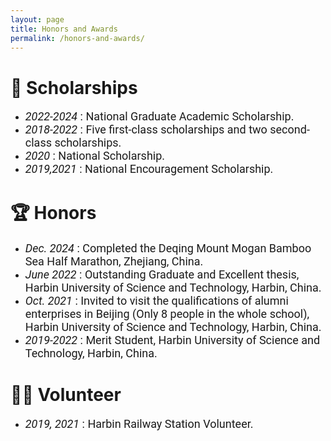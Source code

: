 ```yaml
---
layout: page
title: Honors and Awards
permalink: /honors-and-awards/
---
```


# 🏅 Scholarships
- <span style="font-family: Roboto;font-size: 18px;">*2022-2024* : National Graduate Academic Scholarship.</span>
- <span style="font-family: Roboto;font-size: 18px;">*2018-2022* : Five first-class scholarships and two second-class scholarships.</span>
- <span style="font-family: Roboto;font-size: 18px;">*2020* : National Scholarship.</span>
- <span style="font-family: Roboto;font-size: 18px;">*2019,2021* : National Encouragement Scholarship.</span>


# 🏆 Honors
- <span style="font-family: Roboto;font-size: 18px;">*Dec. 2024* : Completed the Deqing Mount Mogan Bamboo Sea Half Marathon, Zhejiang, China.</span>
- <span style="font-family: Roboto;font-size: 18px;">*June 2022* : Outstanding Graduate and Excellent thesis, Harbin University of Science and Technology, Harbin, China.</span>
- <span style="font-family: Roboto;font-size: 18px;">*Oct. 2021* : Invited to visit the qualifications of alumni enterprises in Beijing (Only 8 people in the whole school), Harbin University of Science and Technology, Harbin, China.</span>
- <span style="font-family: Roboto;font-size: 18px;">*2019-2022* : Merit Student, Harbin University of Science and Technology, Harbin, China.</span>

# 🦸‍♂️ Volunteer
- <span style="font-family: Roboto;font-size: 18px;">*2019, 2021* : Harbin Railway Station Volunteer.</span>








